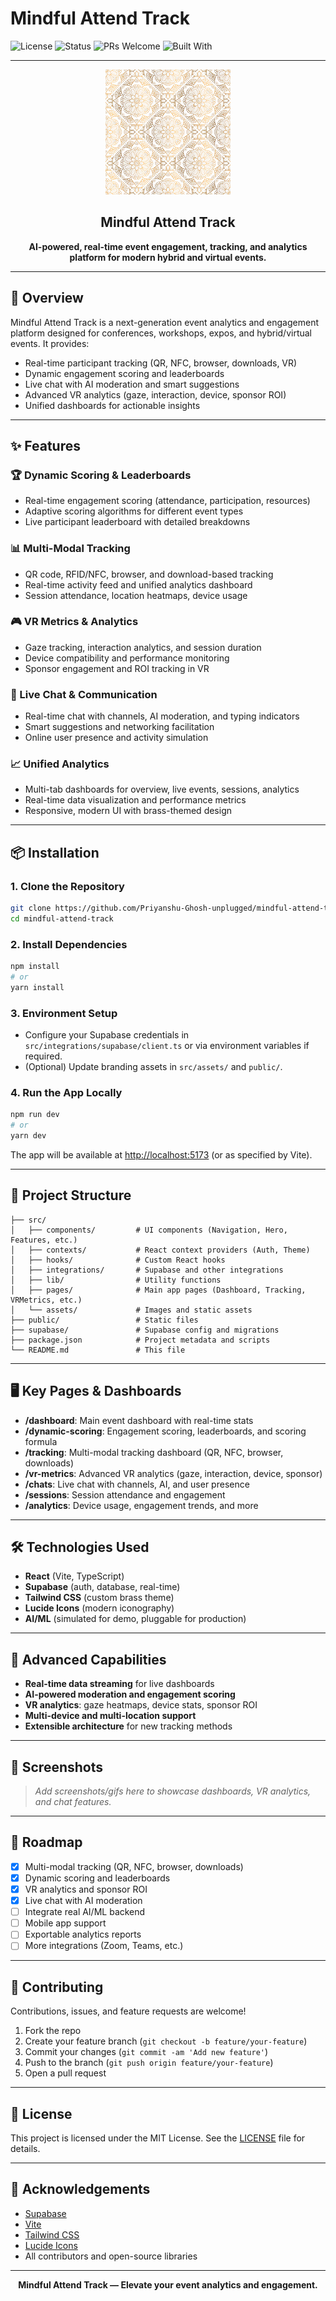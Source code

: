 # Mindful Attend Track

![License](https://img.shields.io/badge/license-MIT-brightgreen)
![Status](https://img.shields.io/badge/status-active-success)
![PRs Welcome](https://img.shields.io/badge/PRs-welcome-brightgreen)
![Built With](https://img.shields.io/badge/built%20with-React%20%7C%20TypeScript%20%7C%20Supabase-blue)

---

<p align="center">
  <img src="src/assets/mandala-background.png" alt="Mindful Attend Track" width="200"/>
</p>

<h2 align="center">Mindful Attend Track</h2>

<p align="center">
  <b>AI-powered, real-time event engagement, tracking, and analytics platform for modern hybrid and virtual events.</b>
</p>

---

## 🚀 Overview

Mindful Attend Track is a next-generation event analytics and engagement platform designed for conferences, workshops, expos, and hybrid/virtual events. It provides:
- Real-time participant tracking (QR, NFC, browser, downloads, VR)
- Dynamic engagement scoring and leaderboards
- Live chat with AI moderation and smart suggestions
- Advanced VR analytics (gaze, interaction, device, sponsor ROI)
- Unified dashboards for actionable insights

---

## ✨ Features

### 🏆 Dynamic Scoring & Leaderboards
- Real-time engagement scoring (attendance, participation, resources)
- Adaptive scoring algorithms for different event types
- Live participant leaderboard with detailed breakdowns

### 📊 Multi-Modal Tracking
- QR code, RFID/NFC, browser, and download-based tracking
- Real-time activity feed and unified analytics dashboard
- Session attendance, location heatmaps, device usage

### 🎮 VR Metrics & Analytics
- Gaze tracking, interaction analytics, and session duration
- Device compatibility and performance monitoring
- Sponsor engagement and ROI tracking in VR

### 💬 Live Chat & Communication
- Real-time chat with channels, AI moderation, and typing indicators
- Smart suggestions and networking facilitation
- Online user presence and activity simulation

### 📈 Unified Analytics
- Multi-tab dashboards for overview, live events, sessions, analytics
- Real-time data visualization and performance metrics
- Responsive, modern UI with brass-themed design

---

## 📦 Installation

### 1. **Clone the Repository**
```bash
git clone https://github.com/Priyanshu-Ghosh-unplugged/mindful-attend-track.git
cd mindful-attend-track
```

### 2. **Install Dependencies**
```bash
npm install
# or
yarn install
```

### 3. **Environment Setup**
- Configure your Supabase credentials in `src/integrations/supabase/client.ts` or via environment variables if required.
- (Optional) Update branding assets in `src/assets/` and `public/`.

### 4. **Run the App Locally**
```bash
npm run dev
# or
yarn dev
```

The app will be available at [http://localhost:5173](http://localhost:5173) (or as specified by Vite).

---

## 🧩 Project Structure

```
├── src/
│   ├── components/         # UI components (Navigation, Hero, Features, etc.)
│   ├── contexts/           # React context providers (Auth, Theme)
│   ├── hooks/              # Custom React hooks
│   ├── integrations/       # Supabase and other integrations
│   ├── lib/                # Utility functions
│   ├── pages/              # Main app pages (Dashboard, Tracking, VRMetrics, etc.)
│   └── assets/             # Images and static assets
├── public/                 # Static files
├── supabase/               # Supabase config and migrations
├── package.json            # Project metadata and scripts
└── README.md               # This file
```

---

## 🖥️ Key Pages & Dashboards

- **/dashboard**: Main event dashboard with real-time stats
- **/dynamic-scoring**: Engagement scoring, leaderboards, and scoring formula
- **/tracking**: Multi-modal tracking dashboard (QR, NFC, browser, downloads)
- **/vr-metrics**: Advanced VR analytics (gaze, interaction, device, sponsor)
- **/chats**: Live chat with channels, AI, and user presence
- **/sessions**: Session attendance and engagement
- **/analytics**: Device usage, engagement trends, and more

---

## 🛠️ Technologies Used

- **React** (Vite, TypeScript)
- **Supabase** (auth, database, real-time)
- **Tailwind CSS** (custom brass theme)
- **Lucide Icons** (modern iconography)
- **AI/ML** (simulated for demo, pluggable for production)

---

## 🧠 Advanced Capabilities

- **Real-time data streaming** for live dashboards
- **AI-powered moderation and engagement scoring**
- **VR analytics**: gaze heatmaps, device stats, sponsor ROI
- **Multi-device and multi-location support**
- **Extensible architecture** for new tracking methods

---

## 📸 Screenshots

> _Add screenshots/gifs here to showcase dashboards, VR analytics, and chat features._

---

## 🚦 Roadmap
- [x] Multi-modal tracking (QR, NFC, browser, downloads)
- [x] Dynamic scoring and leaderboards
- [x] VR analytics and sponsor ROI
- [x] Live chat with AI moderation
- [ ] Integrate real AI/ML backend
- [ ] Mobile app support
- [ ] Exportable analytics reports
- [ ] More integrations (Zoom, Teams, etc.)

---

## 🤝 Contributing

Contributions, issues, and feature requests are welcome!

1. Fork the repo
2. Create your feature branch (`git checkout -b feature/your-feature`)
3. Commit your changes (`git commit -am 'Add new feature'`)
4. Push to the branch (`git push origin feature/your-feature`)
5. Open a pull request

---

## 📄 License

This project is licensed under the MIT License. See the [LICENSE](LICENSE) file for details.

---

## 🙏 Acknowledgements
- [Supabase](https://supabase.com/)
- [Vite](https://vitejs.dev/)
- [Tailwind CSS](https://tailwindcss.com/)
- [Lucide Icons](https://lucide.dev/)
- All contributors and open-source libraries

---

<p align="center">
  <b>Mindful Attend Track &mdash; Elevate your event analytics and engagement.</b>
</p>
